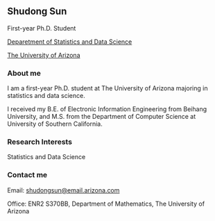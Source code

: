 ## Shudong Sun

First-year Ph.D. Student

[Deparetment of Statistics and Data Science](https://statistics.arizona.edu/)

[The University of Arizona](https://www.arizona.edu/)


### About me

I am a first-year Ph.D. student at The University of Arizona majoring in statistics and data science.

I received my B.E. of Electronic Information Engineering from Beihang University, and M.S. from the Department of Computer Science at University of Southern California.

<!-- For more details see [GitHub Flavored Markdown](https://guides.github.com/features/mastering-markdown/). -->

### Research Interests

Statistics and Data Science

### Contact me

Email: shudongsun@email.arizona.com

Office: ENR2 S370BB, Department of Mathematics, The University of Arizona


